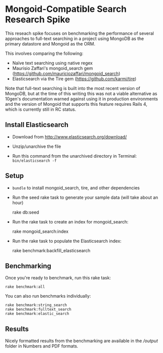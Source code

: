 Mongoid-Compatible Search Research Spike
========================================

This reseach spike focuses on benchmarking the performance of several approaches to full-text searching in a project using MongoDB as the primary datastore and Mongoid as the ORM.

This involves comparing the following:

  * Naïve text searching using native regex
  * Maurisio Zaffari's mongoid_search gem (https://github.com/mauriciozaffari/mongoid_search)
  * Elasticsearch via the Tire gem (https://github.com/karmi/tire)

Note that full-text searching is built into the most recent version of MongoDB, but at the time of this writing this was not a viable alternative as 10gen's documentation warned against using it in production environments and the version of Mongoid that supports this feature requires Rails 4, which is currently still in RC status.

Install Elasticsearch
---------------------

* Download from http://www.elasticsearch.org/download/

* Unzip/unarchive the file

* Run this command from the unarchived directory in Terminal: `bin/elasticsearch -f`

Setup
-----

* `bundle` to install mongoid_search, tire, and other dependencies

* Run the seed rake task to generate your sample data (will take about an hour)

    rake db:seed

* Run the rake task to create an index for mongoid_search:

    rake mongoid_search:index

* Run the rake task to populate the Elasticsearch index:

    rake benchmark:backfill_elasticsearch

Benchmarking
------------

Once you're ready to benchmark, run this rake task:

    rake benchmark:all

You can also run benchmarks individually:

    rake benchmark:string_search
    rake benchmark:fulltext_search
    rake benchmark:elastic_search

Results
-------

Nicely formatted results from the benchmarking are available in the _/output_ folder in Numbers and PDF formats.


